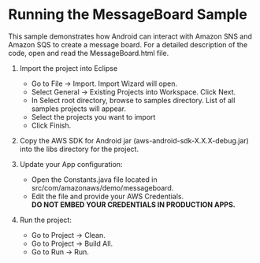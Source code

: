 Running the MessageBoard Sample
============================================
This sample demonstrates how Android can interact with Amazon SNS and Amazon SQS to create a message board.  For a detailed description of the code, open and read the MessageBoard.html file.

1. Import the project into Eclipse 
   * Go to File -> Import.  Import Wizard will open.
   * Select General -> Existing Projects into Workspace.  Click Next.
   * In Select root directory, browse to samples directory.  List of all samples projects will appear.
   * Select the projects you want to import
   * Click Finish.

2. Copy the AWS SDK for Android jar (aws-android-sdk-X.X.X-debug.jar) into the libs directory for the project. 

2. Update your App configuration:
   * Open the Constants.java file located in src/com/amazonaws/demo/messageboard.
   * Edit the file and provide your AWS Credentials.  
	**DO NOT EMBED YOUR CREDENTIALS IN PRODUCTION APPS.** 

3. Run the project:
   * Go to Project ->  Clean.
   * Go to Project ->  Build All.
   * Go to Run -> Run.



